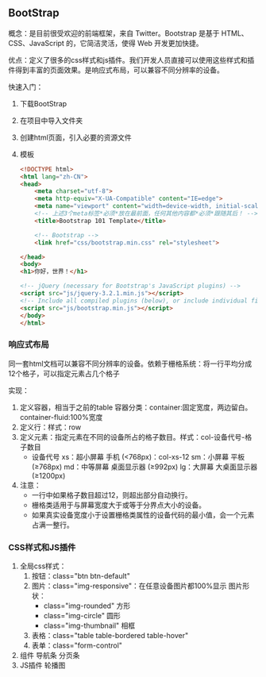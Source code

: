 ## BootStrap

概念：是目前很受欢迎的前端框架，来自 Twitter。Bootstrap 是基于 HTML、CSS、JavaScript 的，它简洁灵活，使得 Web 开发更加快捷。

优点：定义了很多的css样式和js插件。我们开发人员直接可以使用这些样式和插件得到丰富的页面效果。是响应式布局，可以兼容不同分辨率的设备。

快速入门：

1. 下载BootStrap

2. 在项目中导入文件夹

3. 创建html页面，引入必要的资源文件

4. 模板

   ```html
   <!DOCTYPE html>
   <html lang="zh-CN">
   <head>
       <meta charset="utf-8">
       <meta http-equiv="X-UA-Compatible" content="IE=edge">
       <meta name="viewport" content="width=device-width, initial-scale=1">
       <!-- 上述3个meta标签*必须*放在最前面，任何其他内容都*必须*跟随其后！ -->
       <title>Bootstrap 101 Template</title>
   
       <!-- Bootstrap -->
       <link href="css/bootstrap.min.css" rel="stylesheet">
   
   </head>
   <body>
   <h1>你好，世界！</h1>
   
   <!-- jQuery (necessary for Bootstrap's JavaScript plugins) -->
   <script src="js/jquery-3.2.1.min.js"></script>
   <!-- Include all compiled plugins (below), or include individual files as needed -->
   <script src="js/bootstrap.min.js"></script>
   </body>
   </html>
   ```

### 响应式布局

同一套html文档可以兼容不同分辨率的设备。依赖于栅格系统：将一行平均分成12个格子，可以指定元素占几个格子

实现：

1. 定义容器，相当于之前的table
   容器分类：container:固定宽度，两边留白。container-fluid:100%宽度
2. 定义行：样式：row
3. 定义元素：指定元素在不同的设备所占的格子数目。样式：col-设备代号-格子数目
   * 设备代号
     xs：超小屏幕 手机 (<768px)：col-xs-12
     sm：小屏幕 平板 (≥768px)
     md：中等屏幕 桌面显示器 (≥992px)
     lg：大屏幕 大桌面显示器 (≥1200px)
4. 注意：
   *  一行中如果格子数目超过12，则超出部分自动换行。
   * 栅格类适用于与屏幕宽度大于或等于分界点大小的设备。
   * 如果真实设备宽度小于设置栅格类属性的设备代码的最小值，会一个元素占满一整行。

### CSS样式和JS插件

1. 全局css样式：
   1. 按钮：class="btn btn-default"
   2. 图片：class="img-responsive"：在任意设备图片都100%显示
      图片形状：
      * class="img-rounded" 方形
      * class="img-circle" 圆形
      * class="img-thumbnail" 相框
   3. 表格：class="table table-bordered table-hover"
   4. 表单：class="form-control"
2. 组件
   导航条
   分页条
3. JS插件
   轮播图